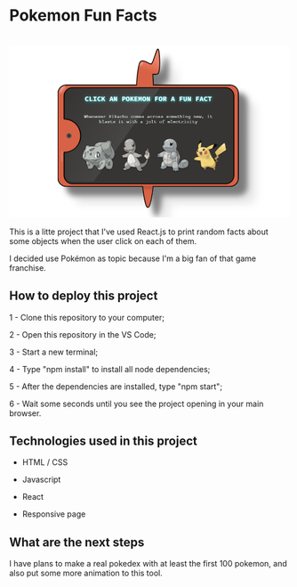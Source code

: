 # Pokemon Fun Facts


<div style="display: inline_block"><br/>
  <img src="./presentation.png" />
</div>

This is a litte project that I've used React.js to print random facts about some objects when the user click on each of them.

I decided use Pokémon as topic because I'm a big fan of that game franchise.

## How to deploy this project

1 - Clone this repository to your computer;

2 - Open this repository in the VS Code;

3 - Start a new terminal;

4 - Type "npm install" to install all node dependencies;

5 - After the dependencies are installed, type "npm start";

6 - Wait some seconds until you see the project opening in your main browser.

## Technologies used in this project

- HTML / CSS

- Javascript

- React

- Responsive page

## What are the next steps

I have plans to make a real pokedex with at least the first 100 pokemon, and also put some more animation to this tool.

